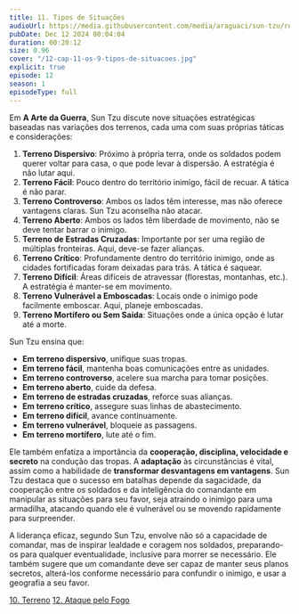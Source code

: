 ```yaml
---
title: 11. Tipos de Situações
audioUrl: https://media.githubusercontent.com/media/araguaci/sun-tzu/refs/heads/main/public/audio/12-cap-11-os-9-tipos-de-situacoes.mp3
pubDate: Dec 12 2024 00:04:04
duration: 00:20:12
size: 0.96
cover: "/12-cap-11-os-9-tipos-de-situacoes.jpg"
explicit: true
episode: 12
season: 1
episodeType: full
---
```



Em **A Arte da Guerra**, Sun Tzu discute nove situações estratégicas baseadas nas variações dos terrenos, cada uma com suas próprias táticas e considerações:

1. **Terreno Dispersivo**: Próximo à própria terra, onde os soldados podem querer voltar para casa, o que pode levar à dispersão. A estratégia é não lutar aqui.
2. **Terreno Fácil**: Pouco dentro do território inimigo, fácil de recuar. A tática é não parar.
3. **Terreno Controverso**: Ambos os lados têm interesse, mas não oferece vantagens claras. Sun Tzu aconselha não atacar.
4. **Terreno Aberto**: Ambos os lados têm liberdade de movimento, não se deve tentar barrar o inimigo.
5. **Terreno de Estradas Cruzadas**: Importante por ser uma região de múltiplas fronteiras. Aqui, deve-se fazer alianças.
6. **Terreno Crítico**: Profundamente dentro do território inimigo, onde as cidades fortificadas foram deixadas para trás. A tática é saquear.
7. **Terreno Difícil**: Áreas difíceis de atravessar (florestas, montanhas, etc.). A estratégia é manter-se em movimento.
8. **Terreno Vulnerável a Emboscadas**: Locais onde o inimigo pode facilmente emboscar. Aqui, planeje emboscadas.
9. **Terreno Mortífero ou Sem Saída**: Situações onde a única opção é lutar até a morte.

Sun Tzu ensina que:

- **Em terreno dispersivo**, unifique suas tropas.
- **Em terreno fácil**, mantenha boas comunicações entre as unidades.
- **Em terreno controverso**, acelere sua marcha para tomar posições.
- **Em terreno aberto**, cuide da defesa.
- **Em terreno de estradas cruzadas**, reforce suas alianças.
- **Em terreno crítico**, assegure suas linhas de abastecimento.
- **Em terreno difícil**, avance continuamente.
- **Em terreno vulnerável**, bloqueie as passagens.
- **Em terreno mortífero**, lute até o fim.

Ele também enfatiza a importância da **cooperação, disciplina, velocidade e secreto** na condução das tropas. A **adaptação** às circunstâncias é vital, assim como a habilidade de **transformar desvantagens em vantagens**. Sun Tzu destaca que o sucesso em batalhas depende da sagacidade, da cooperação entre os soldados e da inteligência do comandante em manipular as situações para seu favor, seja atraindo o inimigo para uma armadilha, atacando quando ele é vulnerável ou se movendo rapidamente para surpreender.

A liderança eficaz, segundo Sun Tzu, envolve não só a capacidade de comandar, mas de inspirar lealdade e coragem nos soldados, preparando-os para qualquer eventualidade, inclusive para morrer se necessário. Ele também sugere que um comandante deve ser capaz de manter seus planos secretos, alterá-los conforme necessário para confundir o inimigo, e usar a geografia a seu favor.

<div class="text-center mt-16">
  <a class="btn btn-accent mt-9" href="/episode/post11">10. Terreno</a>
  <a class="btn btn-accent mt-9" href="/episode/post13">12. Ataque pelo Fogo</a>
</div>